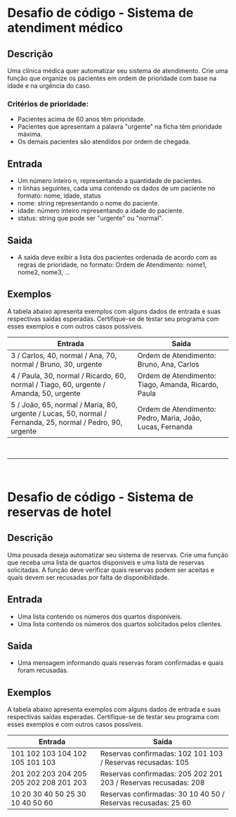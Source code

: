 # Desafio de código - Sistema de atendiment médico

## Descrição

Uma clínica médica quer automatizar seu sistema de atendimento. Crie uma função que organize os pacientes em ordem de prioridade com base na idade e na urgência do caso.

### Critérios de prioridade:
- Pacientes acima de 60 anos têm prioridade.
- Pacientes que apresentam a palavra "urgente" na ficha têm prioridade máxima.
- Os demais pacientes são atendidos por ordem de chegada.

## Entrada
- Um número inteiro n, representando a quantidade de pacientes.
- n linhas seguintes, cada uma contendo os dados de um paciente no formato: nome, idade, status
- nome: string representando o nome do paciente.
- idade: número inteiro representando a idade do paciente.
- status: string que pode ser "urgente" ou "normal".

## Saida
- A saída deve exibir a lista dos pacientes ordenada de acordo com as regras de prioridade, no formato: Ordem de Atendimento: nome1, nome2, nome3, ...

## Exemplos
A tabela abaixo apresenta exemplos com alguns dados de entrada e suas respectivas saídas esperadas. Certifique-se de testar seu programa com esses exemplos e com outros casos possíveis.

|Entrada | Saída| 
|-------|-------|
3 / Carlos, 40, normal / Ana, 70, normal / Bruno, 30, urgente | Ordem de Atendimento: Bruno, Ana, Carlos
| 4 / Paula, 30, normal / Ricardo, 60, normal / Tiago, 60, urgente / Amanda, 50, urgente | Ordem de Atendimento: Tiago, Amanda, Ricardo, Paula
|5 / João, 65, normal / Maria, 80, urgente / Lucas, 50, normal / Fernanda, 25, normal / Pedro, 90, urgente | Ordem de Atendimento: Pedro, Maria, João, Lucas, Fernanda

<br>

------------------------------------------------------------------------

<br>

# Desafio de código - Sistema de reservas de hotel

## Descrição
Uma pousada deseja automatizar seu sistema de reservas. Crie uma função que receba uma lista de quartos disponíveis e uma lista de reservas solicitadas. A função deve verificar quais reservas podem ser aceitas e quais devem ser recusadas por falta de disponibilidade.

## Entrada
- Uma lista contendo os números dos quartos disponíveis.
- Uma lista contendo os números dos quartos solicitados pelos clientes.

## Saida
- Uma mensagem informando quais reservas foram confirmadas e quais foram recusadas.

## Exemplos
A tabela abaixo apresenta exemplos com alguns dados de entrada e suas respectivas saídas esperadas. Certifique-se de testar seu programa com esses exemplos e com outros casos possíveis.

| Entrada | Saida |
|---------|-------|
|101 102 103 104 102 105 101 103 | Reservas confirmadas: 102 101 103 / Reservas recusadas: 105|
|201 202 203 204 205 205 202 208 201 203 | Reservas confirmadas: 205 202 201 203 / Reservas recusadas: 208
| 10 20 30 40 50 25 30 10 40 50 60 | Reservas confirmadas: 30 10 40 50 / Reservas recusadas: 25 60|